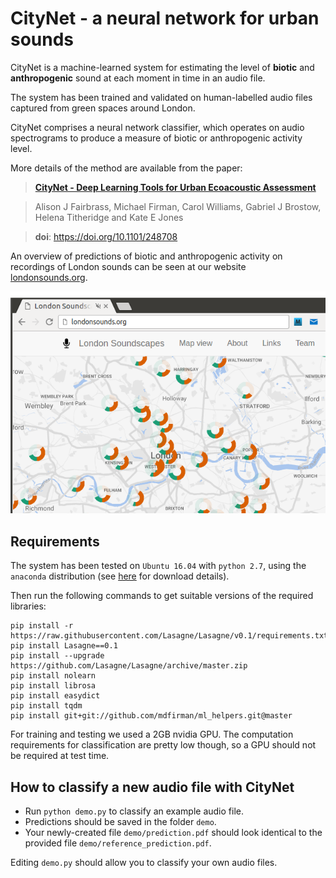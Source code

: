 # CityNet - a neural network for urban sounds

CityNet is a machine-learned system for estimating the level of **biotic** and **anthropogenic** sound at each moment in time in an audio file.

The system has been trained and validated on human-labelled audio files captured from green spaces around London.

CityNet comprises a neural network classifier, which operates on audio spectrograms to produce a measure of biotic or anthropogenic activity level.

More details of the method are available from the paper:

> **[CityNet - Deep Learning Tools for Urban Ecoacoustic Assessment](https://doi.org/10.1101/248708)**

> Alison J Fairbrass, Michael Firman, Carol Williams, Gabriel J Brostow, Helena Titheridge and Kate E Jones

> **doi**: https://doi.org/10.1101/248708


An overview of predictions of biotic and anthropogenic activity on recordings of London sounds can be seen at our website [londonsounds.org](http://londonsounds.org).

![Screenshot of urban sounds website](website/website.png)





## Requirements

The system has been tested on `Ubuntu 16.04` with `python 2.7`, using the `anaconda` distribution (see [here](https://www.anaconda.com/download/) for download details).

Then run the following commands to get suitable versions of the required libraries:

    pip install -r https://raw.githubusercontent.com/Lasagne/Lasagne/v0.1/requirements.txt
    pip install Lasagne==0.1
    pip install --upgrade https://github.com/Lasagne/Lasagne/archive/master.zip
    pip install nolearn
    pip install librosa
    pip install easydict
    pip install tqdm
    pip install git+git://github.com/mdfirman/ml_helpers.git@master

For training and testing we used a 2GB nvidia GPU. The computation requirements for classification are pretty low though, so a GPU should not be required at test time.


## How to classify a new audio file with CityNet

- Run `python demo.py` to classify an example audio file.
- Predictions should be saved in the folder `demo`.
- Your newly-created file `demo/prediction.pdf` should look identical to the provided file `demo/reference_prediction.pdf`.

Editing `demo.py` should allow you to classify your own audio files.
